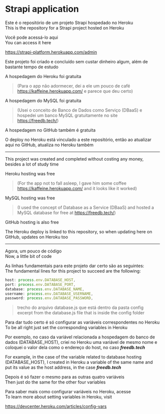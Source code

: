 # Strapi application

Este é o repositório de um projeto Strapi hospedado no Heroku  
This is the repository for a Strapi project hosted on Heroku

Você pode acessá-lo aqui   
You can access it here

https://strapi-platform.herokuapp.com/admin  

Este projeto foi criado e concluído sem custar dinheiro algum, além de bastante tempo de estudo  

A hospedagem do Heroku foi gratuita  
> (Para o app não adormecer, dei a ele um pouco de café https://kaffeine.herokuapp.com/ e parece que deu certo)  

A hospedagem do MySQL foi gratuita  
> (Usei o conceito de Banco de Dados como Serviço (DBaaS) e hospedei um banco MySQL gratuitamente no site https://freedb.tech/)  

A hospedagem no GitHub também é gratuita  

O deploy no Heroku está vinculado a este repositório, então ao atualizar aqui no GitHub, atualiza no Heroku também  

***
  
This project was created and completed without costing any money, besides a lot of study time

Heroku hosting was free  
> (For the app not to fall asleep, I gave him some coffee https://kaffeine.herokuapp.com/ and it looks like it worked)

MySQL hosting was free  
> (I used the concept of Database as a Service (DBaaS) and hosted a MySQL database for free at https://freedb.tech/)

GitHub hosting is also free

The Heroku deploy is linked to this repository, so when updating here on GitHub, updates on Heroku too

***

Agora, um pouco de código  
Now, a little bit of code  

As linhas fundamentais para este projeto dar certo são as seguintes:  
The fundamental lines for this project to succeed are the following:  

```javascript
host: process.env.DATABASE_HOST,
port: process.env.DATABASE_PORT,
database: process.env.DATABASE_NAME,
username: process.env.DATABASE_USERNAME,
password: process.env.DATABASE_PASSWORD,
```
> trecho do arquivo database.js que está dentro da pasta config  
> excerpt from the database.js file that is inside the config folder  

Para dar tudo certo é só configurar as variáveis correspondentes no Heroku  
To be all right just set the corresponding variables in Heroku  

Por exemplo, no caso da variável relacionada a hospedagem do banco de dados (DATABASE_HOST), criei no Heroku uma variável de mesmo nome 
e coloquei o valor dela como o endereço do host, no caso **_freedb.tech_**  

For example, in the case of the variable related to database hosting (DATABASE_HOST), I created in Heroku a variable of the same name
and put its value as the host address, in the case **_freedb.tech_**  

Depois é só fazer o mesmo para as outras quatro variáveis  
Then just do the same for the other four variables  

Para saber mais como configurar variáveis no Heroku, acesse  
To learn more about setting variables in Heroku, visit  

https://devcenter.heroku.com/articles/config-vars
